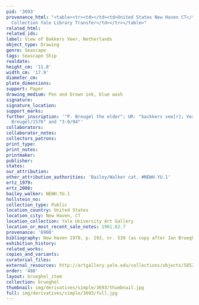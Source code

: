 ```yaml
---
pid: '3693'
provenance_html: "<table><tr><td></td><td>United States New Haven CT</td><td>Egmont
  Collection Yale Library Transfer</td></tr></table>"
related_html: 
related_ids: 
label: View of Bakkers Veer, Netherlands
object_type: Drawing
genre: Seascape
tags: Seascape Ship
realdate: 
height_cm: '11.8'
width_cm: '17.9'
diameter_cm: 
plate_dimensions: 
support: Paper
drawing_medium: Pen and brown ink, blue wash
signature: 
signature_location: 
support_marks: 
further_inscription: '"P. Breugel the elder"; UR: "backkers vee[r]; Verso, UC: "Pet
  Breugel/1576" and "3-0/94"'
collaborators: 
collaborator_notes: 
collectors_patrons: 
print_type: 
print_notes: 
printmaker: 
publisher: 
states: 
our_attribution: 
other_attribution_authorities: 'Bailey/Walker cat. #NEWH.YU.1'
ertz_1979: 
ertz_2008: 
bailey_walker: NEWH.YU.1
hollstein_no: 
collection_type: Public
location_country: United States
location_city: New Haven, CT
location_collection: Yale University Art Gallery
location_or_most_recent_sale_notes: 1961.62.7
provenance: '6908'
bibliography: New Haven 1970, p. 293, nr. 539 (as copy after Jan Brueghel the Elder)
exhibition_history: 
related_works: 
copies_and_variants: 
curatorial_files: 
external_resources: http://artgallery.yale.edu/collections/objects/58526
order: '488'
layout: brueghel_item
collection: brueghel
thumbnail: img/derivatives/simple/3693/thumbnail.jpg
full: img/derivatives/simple/3693/full.jpg
---
```

